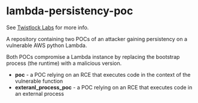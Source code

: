 # lambda-persistency-poc
See [Twistlock Labs](https://www.twistlock.com/labs/) for more info.
 
A repository containing two POCs of an attacker gaining persistency on a vulnerable AWS python Lambda.
 
Both POCs compromise a Lambda instance by replacing the bootstrap process (the runtime) with a malicious version.
 
 
- **poc** - a POC relying on an RCE that executes code in the context of the vulnerable function
- **exteranl_process_poc** - a POC relying on an RCE that executes code in an external process 
